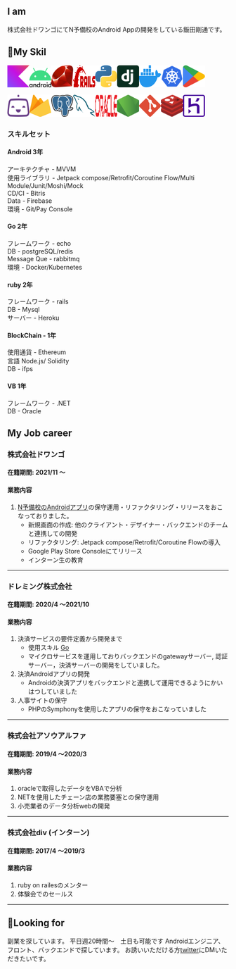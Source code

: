 ## I am
株式会社ドワンゴにてN予備校のAndroid Appの開発をしている飯田剛通です。

## 🔭My Skil
<img src="./kotlin-icon.png" width="50" ><img src="./android-vertical.png" width="50" ><img src="./ruby.png" width="50" height="50" ><img src="./rails.png" width="50" height="50" ><img src="./python.png" width="50" height="50" ><img src="./django-icon.png" width="50" height="50" ><img src="./docker-icon.png" width="50" height="50" ><img src="./kubernetes.png" width="50" height="50" ><img src="./google-play-icon.png" width="50" height="50" >

<img src="./bitrise-icon.png" width="50" height="50" ><img src="./firebase.png" width="50" height="50" ><img src="./postgresql.png" width="50" height="50" ><img src="./mysql-icon.png" width="50" height="50" ><img src="./oracle.png" width="50" height="50" ><img src="./nodejs-icon-alt.png" width="50" height="50" ><img src="./git-icon.png" width="50" height="50" ><img src="./redis.png" width="50" height="50" ><img src="./heroku-icon.png" width="50" height="50" >

### スキルセット

#### Android 3年

アーキテクチャ - MVVM
</br>使用ライブラリ - Jetpack compose/Retrofit/Coroutine Flow/Multi Module/Junit/Moshi/Mock
</br>CD/CI - Bitris
</br>Data - Firebase
</br>環境 - Git/Pay Console

#### Go 2年

フレームワーク - echo
</br>DB - postgreSQL/redis
</br>Message Que - rabbitmq
</br>環境 - Docker/Kubernetes

#### ruby 2年

フレームワーク - rails
</br>DB - Mysql
</br>サーバー - Heroku

#### BlockChain - 1年

使用通貨 - Ethereum
</br>言語 Node.js/ Solidity
</br>DB - ifps

#### VB 1年

フレームワーク - .NET
</br>DB - Oracle

## My Job career

### 株式会社ドワンゴ

#### 在籍期間: 2021/11 ～

#### 業務内容

1. [N予備校のAndroidアプリ](https://play.google.com/store/apps/details?id=nico.ed.nnn.zane&hl=ja&gl=US&pli=1)の保守運用・リファクタリング・リリースをおこなっておりました。
    - 新規画面の作成: 他のクライアント・デザイナー・バックエンドのチームと連携しての開発
    - リファクタリング: Jetpack compose/Retrofit/Coroutine Flowの導入
    - Google Play Store Consoleにてリリース
    - インターン生の教育

---

### ドレミング株式会社

#### 在籍期間: 2020/4 ～2021/10

#### 業務内容

 1. 決済サービスの要件定義から開発まで
    - 使用スキル [Go](#go-2年)
    - マイクロサービスを運用しておりバックエンドのgatewayサーバー, 認証サーバー，決済サーバーの開発をしていました。
 2. 決済Androidアプリの開発
    - Androidの決済アプリをバックエンドと連携して運用できるようにかいはつしていました
 3. 人事サイトの保守
    - PHPのSymphonyを使用したアプリの保守をおこなっていました

---

### 株式会社アソウアルファ

#### 在籍期間: 2019/4 ～2020/3

#### 業務内容 

 1. oracleで取得したデータをVBAで分析
 2. NETを使用したチェーン店の業務要塞との保守運用
 3. 小売業者のデータ分析webの開発

---

### 株式会社div (インターン)

#### 在籍期間: 2017/4 ～2019/3

#### 業務内容

1. ruby on railesのメンター
2. 体験会でのセールス

---

## 👯Looking for

副業を探しています。
平日週20時間～　土日も可能です
Androidエンジニア、フロント、バックエンドで探しています。
お誘いいただける方[twitter](https://twitter.com/gorillaz815)にDMいただきたいです。
